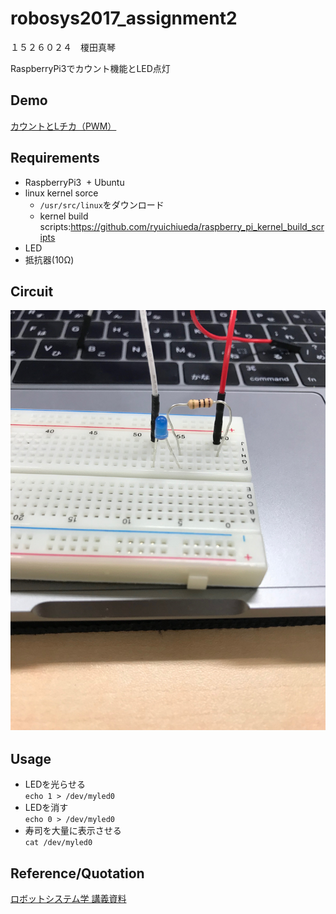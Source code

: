 # robosys2017_assignment2
１５２６０２４　榎田真琴

RaspberryPi3でカウント機能とLED点灯
## Demo
[カウントとLチカ（PWM）](https://youtu.be/A7AUHAlWvvs)
## Requirements
+ RaspberryPi3
  + Ubuntu
+ linux kernel sorce  
  + `/usr/src/linux`をダウンロード  
  + kernel build scripts:https://github.com/ryuichiueda/raspberry_pi_kernel_build_scripts  
+ LED  
+ 抵抗器(10Ω)  
## Circuit
![](https://github.com/Enokida1223/robosys2017_assignment2/blob/master/IMG_7233.JPG)　
## Usage
+ LEDを光らせる  
`echo 1 > /dev/myled0`
+ LEDを消す  
`echo 0 > /dev/myled0`
+ 寿司を大量に表示させる  
`cat /dev/myled0`
## Reference/Quotation
[ロボットシステム学 講義資料](https://github.com/ryuichiueda/robosys2017/blob/master/12.md)
